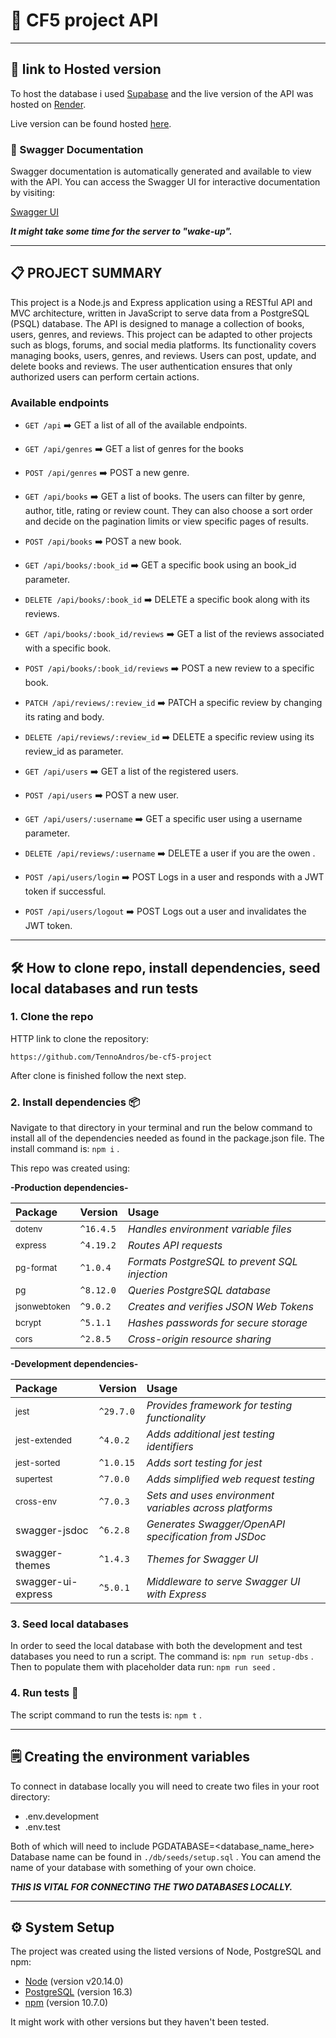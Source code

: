 # 📖 CF5 project API

---

## 🔗 link to Hosted version

To host the database i used [Supabase](https://supabase.com/) and the live version of the API was hosted on [Render](https://dashboard.render.com/).

Live version can be found hosted [here](https://be-cf5-project.onrender.com/api).

### 📘 Swagger Documentation

Swagger documentation is automatically generated and available to view with the API. You can access the Swagger UI for interactive documentation by visiting:

[Swagger UI](https://be-cf5-project.onrender.com/api-docs/)

**_It might take some time for the server to "wake-up"._**

---

## 📋 PROJECT SUMMARY

This project is a Node.js and Express application using a RESTful API and MVC architecture, written in JavaScript to serve data from a PostgreSQL (PSQL) database. The API is designed to manage a collection of books, users, genres, and reviews. This project can be adapted to other projects such as blogs, forums, and social media platforms. Its functionality covers managing books, users, genres, and reviews. Users can post, update, and delete books and reviews. The user authentication ensures that only authorized users can perform certain actions.

### Available endpoints

- `GET /api` ➡️ GET a list of all of the available endpoints.

- `GET /api/genres` ➡️ GET a list of genres for the books

- `POST /api/genres` ➡️ POST a new genre.

- `GET /api/books` ➡️ GET a list of books. The users can filter by genre, author, title, rating or review count. They can also choose a sort order and decide on the pagination limits or view specific pages of results.

- `POST /api/books` ➡️ POST a new book.

- `GET /api/books/:book_id` ➡️ GET a specific book using an book_id parameter.

- `DELETE /api/books/:book_id` ➡️ DELETE a specific book along with its reviews.

- `GET /api/books/:book_id/reviews` ➡️ GET a list of the reviews associated with a specific book.

- `POST /api/books/:book_id/reviews` ➡️ POST a new review to a specific book.

- `PATCH /api/reviews/:review_id` ➡️ PATCH a specific review by changing its rating and body.

- `DELETE /api/reviews/:review_id` ➡️ DELETE a specific review using its review_id as parameter.

- `GET /api/users` ➡️ GET a list of the registered users.

- `POST /api/users` ➡️ POST a new user.

- `GET /api/users/:username` ➡️ GET a specific user using a username parameter.

- `DELETE /api/reviews/:username` ➡️ DELETE a user if you are the owen .

- `POST /api/users/login` ➡️ POST Logs in a user and responds with a JWT token if successful.

- `POST /api/users/logout` ➡️ POST Logs out a user and invalidates the JWT token.

---

## 🛠️ How to clone repo, install dependencies, seed local databases and run tests

### 1. Clone the repo

HTTP link to clone the repository:

```
https://github.com/TennoAndros/be-cf5-project
```

After clone is finished follow the next step.

### 2. Install dependencies 📦

Navigate to that directory in your terminal and run the below command to install all of the dependencies needed as found in the package.json file.
The install command is: `npm i` .

This repo was created using:

**-Production dependencies-**

| Package                 | Version   | Usage                                         |
| :---------------------- | :-------- | :-------------------------------------------- |
| <sub>dotenv</sub>       | `^16.4.5` | _Handles environment variable files_          |
| <sub>express</sub>      | `^4.19.2` | _Routes API requests_                         |
| <sub>pg-format</sub>    | `^1.0.4`  | _Formats PostgreSQL to prevent SQL injection_ |
| <sub>pg</sub>           | `^8.12.0` | _Queries PostgreSQL database_                 |
| <sub>jsonwebtoken</sub> | `^9.0.2`  | _Creates and verifies JSON Web Tokens_        |
| <sub>bcrypt</sub>       | `^5.1.1`  | _Hashes passwords for secure storage_         |
| <sub>cors</sub>         | `^2.8.5`  | _Cross-origin resource sharing_               |

**-Development dependencies-**

| Package                  | Version   | Usage                                                  |
| :----------------------- | :-------- | :----------------------------------------------------- |
| <sub>jest</sub>          | `^29.7.0` | _Provides framework for testing functionality_         |
| <sub>jest-extended</sub> | `^4.0.2`  | _Adds additional jest testing identifiers_             |
| <sub>jest-sorted</sub>   | `^1.0.15` | _Adds sort testing for jest_                           |
| <sub>supertest</sub>     | `^7.0.0`  | _Adds simplified web request testing_                  |
| <sub>cross-env</sub>     | `^7.0.3`  | _Sets and uses environment variables across platforms_ |
| swagger-jsdoc            | `^6.2.8`  | _Generates Swagger/OpenAPI specification from JSDoc_   |
| swagger-themes           | `^1.4.3`  | _Themes for Swagger UI_                                |
| swagger-ui-express       | `^5.0.1`  | _Middleware to serve Swagger UI with Express_          |

### 3. Seed local databases

In order to seed the local database with both the development and test databases you need to run a script.
The command is: `npm run setup-dbs` .
Then to populate them with placeholder data run: `npm run seed` .

### 4. Run tests 🧪

The script command to run the tests is: `npm t` .

---

## 🗒️ Creating the environment variables

To connect in database locally you will need to create two files in your root directory:

- .env.development
- .env.test

Both of which will need to include PGDATABASE=<database_name_here>
Database name can be found in `./db/seeds/setup.sql` . You can amend the name of your database with something of your own choice.

**_THIS IS VITAL FOR CONNECTING THE TWO DATABASES LOCALLY._**

---

## ⚙️ System Setup

The project was created using the listed versions of Node, PostgreSQL and npm:

- [Node](https://nodejs.org/en/) (version v20.14.0)
- [PostgreSQL](https://www.postgresql.org/) (version 16.3)
- [npm](https://www.npmjs.com/) (version 10.7.0)

It might work with other versions but they haven't been tested.
